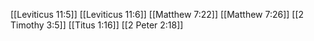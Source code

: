 [[Leviticus 11:5]]
[[Leviticus 11:6]]
[[Matthew 7:22]]
[[Matthew 7:26]]
[[2 Timothy 3:5]]
[[Titus 1:16]]
[[2 Peter 2:18]]
